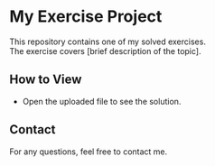 # My Exercise Project  

This repository contains one of my solved exercises.  
The exercise covers [brief description of the topic].  

## How to View  
- Open the uploaded file to see the solution.  

## Contact  
For any questions, feel free to contact me.
